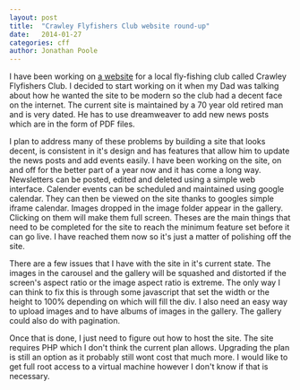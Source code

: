```yaml
---
layout: post
title:  "Crawley Flyfishers Club website round-up"
date:   2014-01-27
categories: cff
author: Jonathan Poole
---
```

I have been working on <a href="http://cff.poole.uk.to">a website</a> for a local fly-fishing club called Crawley Flyfishers Club. I decided to start working on it when my Dad was talking about how he wanted the site to be modern so the club had a decent face on the internet. The current site is maintained by a 70 year old retired man and is very dated. He has to use dreamweaver to add new news posts which are in the form of PDF files.

I plan to address many of these problems by building a site that looks decent, is consistent in it's design and has features that allow him to update the news posts and add events easily. I have been working on the site, on and off for the better part of a year now and it has come a long way. Newsletters can be posted, edited and deleted using a simple web interface. Calender events can be scheduled and maintained using google calendar. They can then be viewed on the site thanks to googles simple iframe calendar. Images dropped in the image folder appear in the gallery. Clicking on them will make them full screen. Theses are the main things that need to be completed for the site to reach the minimum feature set before it can go live. I have reached them now so it's just a matter of polishing off the site.

There are a few issues that I have with the site in it's current state. The images in the carousel and the gallery will be squashed and distorted if the screen's aspect ratio or the image aspect ratio is extreme. The only way I can think to fix this is through some javascript that set the width or the height to 100% depending on which will fill the div. I also need an easy way to upload images and to have albums of images in the gallery. The gallery could also do with pagination.  

Once that is done, I just need to figure out how to host the site. The site requires PHP which I don't think the current plan allows. Upgrading the plan is still an option as it probably still wont cost that much more. I would like to get full root access to a virtual machine however I don't know if that is necessary. 